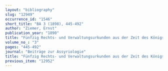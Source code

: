 ```yaml
---
layout: "bibliography"
slug: "12949"
occurrence_id: "1546"
short_title: "BA 3 (1898), 445-492"
author: "Ziemer, Ernst"
publication_year: "1890"
title: "Fünfzig Rechts- und Verwaltungsurkunden aus der Zeit des Königs Kambyses (529-521 v.Chr.)"
volume_no_: "3"
pages: "445-492"
journal: "Beiträge zur Assyriologie"
title: "Fünfzig Rechts- und Verwaltungsurkunden aus der Zeit des Königs Kambyses (529-521 v.Chr.)"
previous_item: "12952"
---
```

